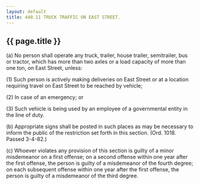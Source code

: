 ```yaml
---
layout: default 
title: 440.11 TRUCK TRAFFIC ON EAST STREET.
---
```


{{ page.title }}
----------------

​(a) No person shall operate any truck, trailer, house trailer,
semitrailer, bus or tractor, which has more than two axles or a load
capacity of more than one ton, on East Street, unless:

​(1) Such person is actively making deliveries on East Street or at a
location requiring travel on East Street to be reached by vehicle;

​(2) In case of an emergency; or

​(3) Such vehicle is being used by an employee of a governmental entity
in the line of duty.

​(b) Appropriate signs shall be posted in such places as may be
necessary to inform the public of the restriction set forth in this
section. (Ord. 1018. Passed 3-4-82.)

​(c) Whoever violates any provision of this section is guilty of a minor
misdemeanor on a first offense; on a second offense within one year
after the first offense, the person is guilty of a misdemeanor of the
fourth degree; on each subsequent offense within one year after the
first offense, the person is guilty of a misdemeanor of the third
degree.
